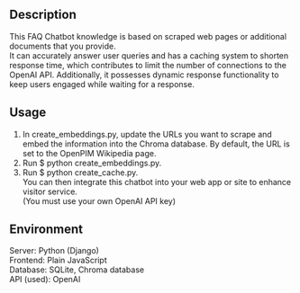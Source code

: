 ## Description
This FAQ Chatbot knowledge is based on scraped web pages or additional documents that you provide.  
It can accurately answer user queries and has a caching system to shorten response time, which contributes to limit the number of connections to the OpenAI API. 
Additionally, it possesses dynamic response functionality to keep users engaged while waiting for a response.

## Usage
1. In create_embeddings.py, update the URLs you want to scrape and embed the information into the Chroma database. By default, the URL is set to the OpenPIM Wikipedia page.  
2. Run $ python create_embeddings.py.  
3. Run $ python create_cache.py.  
You can then integrate this chatbot into your web app or site to enhance visitor service.  
(You must use your own OpenAI API key)

## Environment
Server: Python (Django)  
Frontend: Plain JavaScript  
Database: SQLite, Chroma database  
API (used): OpenAI  
